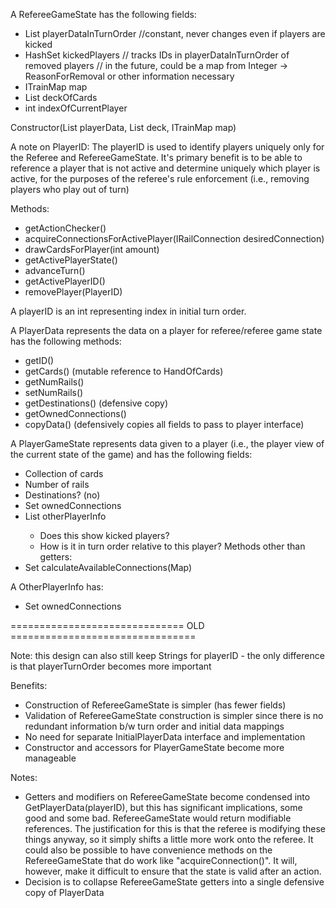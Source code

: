 A RefereeGameState has the following fields:
- List<PlayerData> playerDataInTurnOrder //constant, never changes even if players are kicked
- HashSet<PlayerID> kickedPlayers // tracks IDs in playerDataInTurnOrder of removed players
// in the future, could be a map from Integer -> ReasonForRemoval or other information necessary
- ITrainMap map
- List<RailCard> deckOfCards
- int indexOfCurrentPlayer

Constructor(List<PlayerData> playerData, List<RailCard> deck, ITrainMap map)

A note on PlayerID:
The playerID is used to identify players uniquely only for the Referee and RefereeGameState.
It's primary benefit is to be able to reference a player that is not active and determine uniquely
which player is active, for the purposes of the referee's rule enforcement 
(i.e., removing players who play out of turn)


Methods:
- getActionChecker()
- acquireConnectionsForActivePlayer(IRailConnection desiredConnection)
- drawCardsForPlayer(int amount)
- getActivePlayerState()
- advanceTurn()
- getActivePlayerID()
- removePlayer(PlayerID)

A playerID is an int representing index in initial turn order.

A PlayerData represents the data on a player for referee/referee game state has the following methods:
- getID()
- getCards() (mutable reference to HandOfCards)
- getNumRails()
- setNumRails()
- getDestinations() (defensive copy)
- getOwnedConnections()
- copyData() (defensively copies all fields to pass to player interface)

A PlayerGameState represents data given to a player (i.e., the player view of the current state of the game) 
and has the following fields:
- Collection of cards
- Number of rails
- Destinations? (no)
- Set<IRailConnection> ownedConnections
- List<OtherPlayerInfo> otherPlayerInfo
    - Does this show kicked players?
    - How is it in turn order relative to this player?
Methods other than getters:    
- Set<IRailConnection> calculateAvailableConnections(Map)


A OtherPlayerInfo has:
- Set<IRailConnection> ownedConnections


============================== OLD ================================

Note: this design can also still keep Strings for playerID - the only difference is that playerTurnOrder becomes more important

Benefits:
- Construction of RefereeGameState is simpler (has fewer fields)
- Validation of RefereeGameState construction is simpler since there is no redundant information b/w turn order and initial data mappings
- No need for separate InitialPlayerData interface and implementation
- Constructor and accessors for PlayerGameState become more manageable

Notes:
- Getters and modifiers on RefereeGameState become condensed into GetPlayerData(playerID), but this has significant implications, some good and some bad. RefereeGameState would return modifiable references. The justification for this is that the referee is modifying these things anyway, so it simply shifts a little more work onto the referee. It could also be possible to have convenience methods on the RefereeGameState that do work like "acquireConnection()". It will, however, make it difficult to ensure that the state is valid after an action.
- Decision is to collapse RefereeGameState getters into a single defensive copy of PlayerData